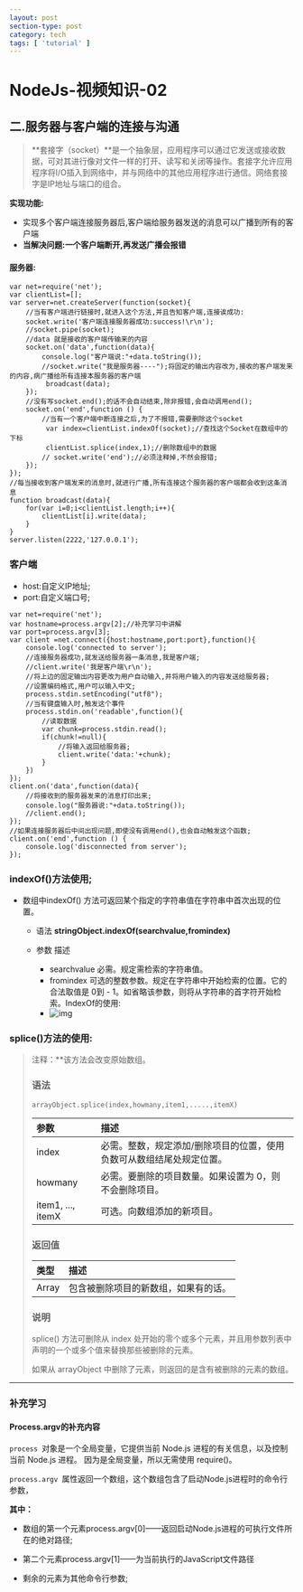 ```yaml
---
layout: post
section-type: post
category: tech
tags: [ 'tutorial' ]
---
```


# NodeJs-视频知识-02

## 二.服务器与客户端的连接与沟通

> **套接字（socket）**是一个抽象层，应用程序可以通过它发送或接收数据，可对其进行像对文件一样的打开、读写和关闭等操作。套接字允许应用程序将I/O插入到网络中，并与网络中的其他应用程序进行通信。网络套接字是IP地址与端口的组合。

**实现功能:**

- 实现多个客户端连接服务器后,客户端给服务器发送的消息可以广播到所有的客户端
- **当解决问题:一个客户端断开,再发送广播会报错**

#### 服务器:

```
var net=require('net');
var clientList=[];
var server=net.createServer(function(socket){
	//当有客户端进行链接时,就进入这个方法,并且告知客户端,连接诶成功:
    socket.write('客户端连接服务器成功:success!\r\n');
    //socket.pipe(socket);
    //data 就是接收的客户端传输来的内容
    socket.on('data',function(data){
        console.log("客户端说:"+data.toString());
        //socket.write("我是服务器----");将固定的输出内容改为,接收的客户端发来的内容,病广播给所有连接本服务器的客户端
         broadcast(data);
    });
    //没有写socket.end();的话不会自动结束,除非报错,会自动调用end();
    socket.on('end',function () {
    	//当有一个客户端中断连接之后,为了不报错,需要删除这个socket
         var index=clientList.indexOf(socket);//查找这个Socket在数组中的下标
         clientList.splice(index,1);//删除数组中的数据
        // socket.write('end');//必须注释掉,不然会报错;
    });
});
//每当接收到客户端发来的消息时,就进行广播,所有连接这个服务器的客户端都会收到这条消息
function broadcast(data){
    for(var i=0;i<clientList.length;i++){
        clientList[i].write(data);
    }
}
server.listen(2222,'127.0.0.1');

```

### 客户端

- host:自定义IP地址;
- port:自定义端口号;

```
var net=require('net');
var hostname=process.argv[2];//补充学习中讲解
var port=process.argv[3];
var client =net.connect({host:hostname,port:port},function(){
    console.log('connected to server');
    //连接服务器成功,就发送给服务器一条消息,我是客户端;
    //client.write('我是客户端\r\n');
    //将上边的固定输出内容更改为用户自动输入,并将用户输入的内容发送给服务器;
    //设置编码格式,用户可以输入中文;
    process.stdin.setEncoding("utf8");
    //当有键盘输入时,触发这个事件
    process.stdin.on('readable',function(){
        //读取数据
        var chunk=process.stdin.read();
        if(chunk!=null){
            //将输入返回给服务器;
            client.write('data:'+chunk);
        }
    })
});
client.on('data',function(data){
	//将接收到的服务器发来的消息打印出来;
    console.log("服务器说:"+data.toString());
    //client.end();
});
//如果连接服务器后中间出现问题,即使没有调用end(),也会自动触发这个函数;
client.on('end',function () {
    console.log('disconnected from server');
});
```

### indexOf()方法使用;

- 数组中indexOf() 方法可返回某个指定的字符串值在字符串中首次出现的位置。

  - 语法
    **stringObject.indexOf(searchvalue,fromindex)**

  - 参数 描述

    - searchvalue 必需。规定需检索的字符串值。
    - fromindex 可选的整数参数。规定在字符串中开始检索的位置。它的合法取值是 0到 - 1。如省略该参数，则将从字符串的首字符开始检索。IndexOf的使用:
    - ![img](https://gss0.baidu.com/-4o3dSag_xI4khGko9WTAnF6hhy/zhidao/wh%3D600%2C800/sign=55f89dfa992bd4074292dbfb4bb9b269/5fdf8db1cb13495455ffebb6584e9258d0094a7a.jpg)

    

### splice()方法的使用:

> 注释：**该方法会改变原始数组。
>
> ### 语法
>
> ```
> arrayObject.splice(index,howmany,item1,.....,itemX)
> ```
>
> | 参数              | 描述                                                         |
> | :---------------- | :----------------------------------------------------------- |
> | index             | 必需。整数，规定添加/删除项目的位置，使用负数可从数组结尾处规定位置。 |
> | howmany           | 必需。要删除的项目数量。如果设置为 0，则不会删除项目。       |
> | item1, ..., itemX | 可选。向数组添加的新项目。                                   |
>
> ### 返回值
>
> | 类型  | 描述                                 |
> | :---- | :----------------------------------- |
> | Array | 包含被删除项目的新数组，如果有的话。 |
>
> ### 说明
>
> splice() 方法可删除从 index 处开始的零个或多个元素，并且用参数列表中声明的一个或多个值来替换那些被删除的元素。
>
> 如果从 arrayObject 中删除了元素，则返回的是含有被删除的元素的数组。

---

### 补充学习

#### Process.argv的补充内容

`process `对象是一个全局变量，它提供当前 Node.js 进程的有关信息，以及控制当前 Node.js 进程。 因为是全局变量，所以无需使用 require()。

`process.argv `属性返回一个数组，这个数组包含了启动Node.js进程时的命令行参数，

**其中：**

* 数组的第一个元素process.argv[0]——返回启动Node.js进程的可执行文件所在的绝对路径;

* 第二个元素process.argv[1]——为当前执行的JavaScript文件路径

* 剩余的元素为其他命令行参数;




